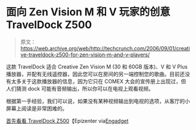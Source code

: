 # 面向 Zen Vision M 和 V 玩家的创意 TravelDock Z500 

> 原文：<https://web.archive.org/web/http://techcrunch.com/2006/09/01/creative-traveldock-z500-for-zen-vision-m-and-v-players/>

这款 TravelDock 适合 Creative Zen Vision M (30 和 60GB 版本)、V 和 V Plus 播放器，并配有无线遥控器，因此您可以在房间的另一端控制您的歌曲。目前还没有太多关于这款播放器的信息，因为它只在 COMEX 大会的宣传册上出现过，但人们猜测 dock 可能有音频输出，所以你可以在电视上观看视频。

根据第一手经验，我们可以说，如果没有某种视频输出到电视的选项，从客厅的小屏幕上阅读是非常困难的。

[首先看看 TravelDock Z500](https://web.archive.org/web/20151001154604/http://www.epizenter.net/comment.php?comment.news.186)【Epizenter via[Engadget](https://web.archive.org/web/20151001154604/http://www.engadget.com/2006/09/01/creatives-traveldock-z500-for-zen-vision-m-v-plus/)